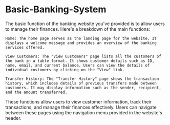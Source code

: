 # Basic-Banking-System

The basic function of the banking website you've provided is to allow users to manage their finances. Here's a breakdown of the main functions:

    Home: The home page serves as the landing page for the website. It displays a welcome message and provides an overview of the banking services offered.

    View Customers: The "View Customers" page lists all the customers of the bank in a table format. It shows customer details such as ID, name, email, and current balance. Users can view the details of individual customers by clicking on the "View" link.

    Transfer History: The "Transfer History" page shows the transaction history, which includes details of previous transfers made between customers. It may display information such as the sender, recipient, and the amount transferred.

These functions allow users to view customer information, track their transactions, and manage their finances effectively. Users can navigate between these pages using the navigation menu provided in the website's header.
